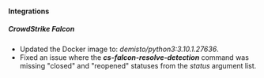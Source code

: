 
#### Integrations
##### CrowdStrike Falcon
- Updated the Docker image to: *demisto/python3:3.10.1.27636*.
- Fixed an issue where the ***cs-falcon-resolve-detection*** command was missing "closed" and "reopened" statuses from the *status* argument list.
